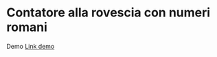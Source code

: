 # Contatore alla rovescia con numeri romani

Demo
<a target="_blank" rel="noopener noreferrer" href="https://archistico.github.io/RomanCountdown/">Link demo</a>